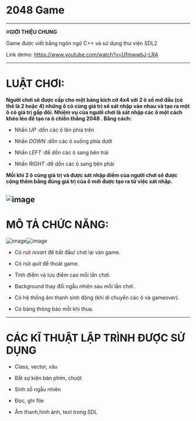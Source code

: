 ﻿# 2048 Game
---
#**GIỚI THIỆU CHUNG**

Game được viết bằng ngôn ngữ C++ và sử dụng thư viện SDL2

Link demo: https://www.youtube.com/watch?v=UfmwwbJ-LRA

---
# **LUẬT CHƠI:**

**Người chơi sẽ được cấp cho một bảng kích cỡ 4x4 với 2 ô số mở đầu (có thể là 2 hoặc 4) những ô có cùng giá trị sẽ sát nhập vào nhau và tạo ra một ô có giá trị gấp đôi. Nhiệm vụ của người chơi là sát nhập các ô một cách khéo léo để tạo ra ô chiến thắng 2048
. Bằng cách:**

* Nhấn *UP* :dồn các ô lên phía trên

* Nhấn *DOWN* :dồn các ô xuống phía dưới

* Nhấn *LEFT* :để dồn các ô sang bên trái

* Nhấn *RIGHT* :để dồn các ô sang bên phải

**Mỗi khi 2 ô cùng giá trị và được sát nhập điểm của người chơi sẽ được cộng thêm bằng đúng giá trị của ô mới được tạo ra từ việc sát nhập.**

![image](https://user-images.githubusercontent.com/125036596/231391565-a3b415ba-7b85-4b23-b9b3-0e18b48fd105.png)
---

# MÔ TẢ CHỨC NĂNG:

![image](https://user-images.githubusercontent.com/125036596/231380845-966864cf-8fd5-4688-bbb1-b7ec79f19e92.png)![image](https://user-images.githubusercontent.com/125036596/231381316-bb30e9a7-88e1-48f3-a402-5d16d426e311.png)


* Có nút *resart* để bắt đầu/ chơi lại ván game. 

* Có nút *quit* để thoát game. 

* Tính điểm và lưu điểm cao mỗi lần chơi.

* Background thay đổi ngẫu nhiên sau mỗi lần chơi .

* Có hệ thống âm thanh sinh động (khi di chuyển các ô và gameover).

* Có bảng thông báo mỗi khi thua.
---

# **CÁC KĨ THUẬT LẬP TRÌNH ĐƯỢC SỬ DỤNG**

* Class, vector, xâu

* Bắt sự kiện bàn phím, chuột

* Sinh số ngẫu nhiên

* Đọc, ghi file

* Âm thanh,hình ảnh, text trong SDL

